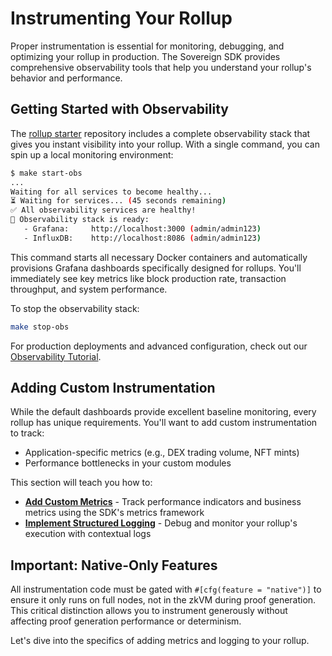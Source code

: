 # Instrumenting Your Rollup

Proper instrumentation is essential for monitoring, debugging, and optimizing your rollup in production. The Sovereign SDK provides comprehensive observability tools that help you understand your rollup's behavior and performance.

## Getting Started with Observability

The [rollup starter](https://github.com/Sovereign-Labs/rollup-starter) repository includes a complete observability stack that gives you instant visibility into your rollup. With a single command, you can spin up a local monitoring environment:

```bash
$ make start-obs
...
Waiting for all services to become healthy...
⏳ Waiting for services... (45 seconds remaining)
✅ All observability services are healthy!
🚀 Observability stack is ready:
   - Grafana:     http://localhost:3000 (admin/admin123)
   - InfluxDB:    http://localhost:8086 (admin/admin123)
```

This command starts all necessary Docker containers and automatically provisions Grafana dashboards specifically designed for rollups. You'll immediately see key metrics like block production rate, transaction throughput, and system performance.

To stop the observability stack:
```bash
make stop-obs
```

For production deployments and advanced configuration, check out our [Observability Tutorial](https://sovlabs.notion.site/Tutorial-Getting-started-with-Grafana-Cloud-17e47ef6566b80839fe5c563f5869017?pvs=74).

## Adding Custom Instrumentation

While the default dashboards provide excellent baseline monitoring, every rollup has unique requirements. You'll want to add custom instrumentation to track:
- Application-specific metrics (e.g., DEX trading volume, NFT mints)
- Performance bottlenecks in your custom modules

This section will teach you how to:
- **[Add Custom Metrics](6-1-metrics.md)** - Track performance indicators and business metrics using the SDK's metrics framework
- **[Implement Structured Logging](6-2-logging.md)** - Debug and monitor your rollup's execution with contextual logs

## Important: Native-Only Features

All instrumentation code must be gated with `#[cfg(feature = "native")]` to ensure it only runs on full nodes, not in the zkVM during proof generation. This critical distinction allows you to instrument generously without affecting proof generation performance or determinism.

Let's dive into the specifics of adding metrics and logging to your rollup.